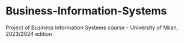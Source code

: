 # Business-Information-Systems
Project of Business Information Systems course - University of Milan, 2023/2024 edition
